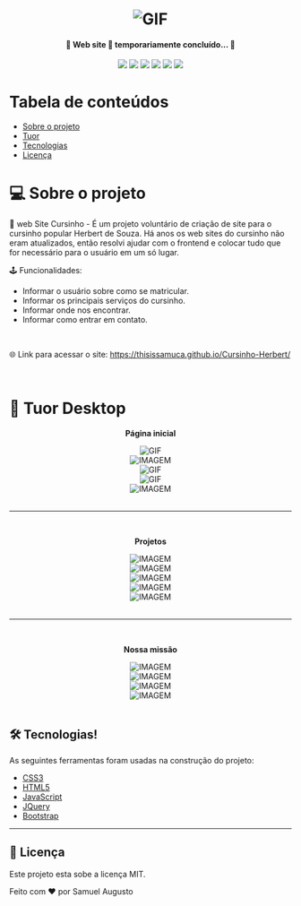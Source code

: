 <h1 align="center">
    <img alt="GIF" src="https://cdn.consumidormoderno.com.br/wp-content/uploads/2020/01/4SHA3IBTIQYD3IQLWLK4X2I7RY.gif">
</h1>

<h4 align="center"> 
	🚧 Web site 🚀 temporariamente concluído... 🚧
</h4>

<p align="center">
 
 <img src="http://img.shields.io/static/v1?label=STATUS&message=BUILDING&color=GREEN&style=for-the-badge"/>
 <img src="http://img.shields.io/static/v1?label=last_releasure&message=27_fev_2022&color=GREEN&style=for-the-badge"/>
 <img src="http://img.shields.io/static/v1?label=license&message=MIT&color=blue&style=for-the-badge"/>
 <img src="http://img.shields.io/static/v1?label=npm&message=16.14.0&color=yellow&style=for-the-badge"/>
 <img src="http://img.shields.io/static/v1?label=LANGUAGES&message=3&color=red&style=for-the-badge"/>
 <img src="http://img.shields.io/static/v1?label=repo size&message=551kb&color=yellow&style=for-the-badge"/>
 
</p>

Tabela de conteúdos
=================
<!--ts-->
   * [Sobre o projeto](#Sobre)
   * [Tuor](#Tuor)
   * [Tecnologias](#Tecnologias)
   * [Licença](#Licença)
<!--te-->

# 💻 Sobre o projeto

📕 web Site Cursinho - É um projeto voluntário de criação de site para o cursinho popular Herbert de Souza. Há anos os web sites do cursinho não eram atualizados, então resolvi ajudar com o frontend e colocar tudo que for necessário para o usuário em um só lugar.

🕹️ Funcionalidades:
- Informar o usuário sobre como se matricular.
- Informar os principais serviços do cursinho.
- Informar onde nos encontrar.
- Informar como entrar em contato.

<br>

🌐 Link para acessar o site:
https://thisissamuca.github.io/Cursinho-Herbert/

<br>

# 🎨 Tuor Desktop

<div align="center" text-align="center">

**Página inicial**
	
<img alt="GIF" src="https://cdn.discordapp.com/attachments/944392836445503529/947603412776788091/website0.gif">
	
<br>
	
</div>

<div align="center" text-align="center">
	
<img alt="IMAGEM" src="https://cdn.discordapp.com/attachments/944392836445503529/947604280364384296/unknown.png">
	
<br>
	
</div>

<div align="center" text-align="center">
	
<img alt="GIF" src="https://cdn.discordapp.com/attachments/944392836445503529/947603413137506344/website1.gif">
	
<br>
	
</div>

<div align="center" text-align="center">
	
<img alt="GIF" src="https://cdn.discordapp.com/attachments/944392836445503529/947603412319612938/website2.gif">
	
<br>

</div>

<div align="center" text-align="center">
	
<img alt="IMAGEM" src="https://cdn.discordapp.com/attachments/944392836445503529/947602918729715712/unknown.png">
	
<br>

</div>

<br>

<hr>

<br>

<div align="center" text-align="center">

**Projetos**
	
<img alt="IMAGEM" src="https://cdn.discordapp.com/attachments/944392836445503529/947606015866699816/unknown.png">
	
<br>
	
</div>

<div align="center" text-align="center">
	
<img alt="IMAGEM" src="https://cdn.discordapp.com/attachments/944392836445503529/947606134989160488/unknown.png">
	
<br>
	
</div>

<div align="center" text-align="center">
	
<img alt="IMAGEM" src="https://cdn.discordapp.com/attachments/944392836445503529/947606202844577872/unknown.png">
	
<br>
	
</div>

<div align="center" text-align="center">
	
<img alt="IMAGEM" src="https://cdn.discordapp.com/attachments/944392836445503529/947606295677136956/unknown.png">
	
<br>
	
</div>

<div align="center" text-align="center">
	
<img alt="IMAGEM" src="https://cdn.discordapp.com/attachments/944392836445503529/947606398362062848/unknown.png">
	
<br>
	
</div>

<br>

<hr>

<br>

<div align="center" text-align="center">

**Nossa missão**
	
<img alt="IMAGEM" src="https://cdn.discordapp.com/attachments/944392836445503529/947607428432822312/unknown.png">
	
<br>
	
</div>

<div align="center" text-align="center">
	
<img alt="IMAGEM" src="https://cdn.discordapp.com/attachments/944392836445503529/947607532317323384/unknown.png">
	
<br>
	
</div>

<div align="center" text-align="center">
	
<img alt="IMAGEM" src="https://cdn.discordapp.com/attachments/944392836445503529/947608016914640946/unknown.png">
	
<br>
	
</div>

<div align="center" text-align="center">
	
<img alt="IMAGEM" src="https://cdn.discordapp.com/attachments/944392836445503529/947606398362062848/unknown.png">
	
<br>
	
</div>

<br>

## 🛠 Tecnologias!

As seguintes ferramentas foram usadas na construção do projeto:

- [CSS3](#CSS3)
- [HTML5](#HTML5)
- [JavaScript](#JavaScript)
- [JQuery](#JQuery)
- [Bootstrap](#Bootstrap)

<hr>

## 📝 Licença

Este projeto esta sobe a licença MIT.

Feito com ❤️ por Samuel Augusto

[nodejs]: https://nodejs.org/
[yarn]: https://yarnpkg.com/
[npm]: https://nodejs.org/en/download/
[vscode]: https://code.visualstudio.com/
[license]: https://opensource.org/licenses/MIT

